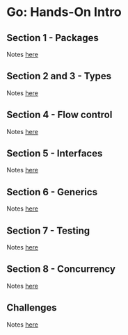 # Go: Hands-On Intro

## Section 1 - Packages
Notes [here](packages/packages.md)

## Section 2 and 3 - Types
Notes [here](types/types.md)

## Section 4 - Flow control
Notes [here](flow-control/flow-control.md)

## Section 5 - Interfaces
Notes [here](interfaces/interfaces.md)

## Section 6 - Generics
Notes [here](generics/generics.md)

## Section 7 - Testing
Notes [here](testing/testing.md)

## Section 8 - Concurrency
Notes [here](concurrency/concurrency.md)

## Challenges
Notes [here](challenges/challenges.md)
